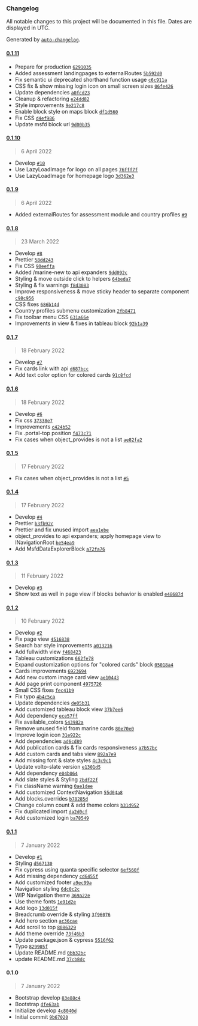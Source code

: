 ### Changelog

All notable changes to this project will be documented in this file. Dates are displayed in UTC.

Generated by [`auto-changelog`](https://github.com/CookPete/auto-changelog).

#### [0.1.11](https://github.com/eea/volto-marine-theme/compare/0.1.10...0.1.11)

- Prepare for production [`6291035`](https://github.com/eea/volto-marine-theme/commit/62910354c90e7fc2980796758852e36487740e84)
- Added assessment landingpages to externalRoutes [`5b592d0`](https://github.com/eea/volto-marine-theme/commit/5b592d03e65313a887c4798fbe8402db8826460b)
- Fix semantic ui deprecated shorthand function usage [`c6c911a`](https://github.com/eea/volto-marine-theme/commit/c6c911ab514dafbe7823a29e8861647c4330f314)
- CSS fix & show missing login icon on small screen sizes [`06fe426`](https://github.com/eea/volto-marine-theme/commit/06fe4262691d659fcce20a1c1c5446f443241257)
- Update dependencies [`a0fcd23`](https://github.com/eea/volto-marine-theme/commit/a0fcd23ef082cc6c22e21ca01ae4a38c8e29458f)
- Cleanup & refactoring [`e24dd82`](https://github.com/eea/volto-marine-theme/commit/e24dd825352b136261e7c6bce49c6cf27a1de88a)
- Style improvements [`9e217c8`](https://github.com/eea/volto-marine-theme/commit/9e217c85f349019bfcc6596e6c94b318417a761e)
- Enable block style on maps block [`df1d560`](https://github.com/eea/volto-marine-theme/commit/df1d560c0bd1f8f388ae432c5691ec19f7ea8aac)
- Fix CSS [`d4ef986`](https://github.com/eea/volto-marine-theme/commit/d4ef9866928586fc82dd8f6c0839de33d434f603)
- Update msfd block url [`9d00b35`](https://github.com/eea/volto-marine-theme/commit/9d00b3526518cbc3603aa4fc21d30e06ecd6991e)

#### [0.1.10](https://github.com/eea/volto-marine-theme/compare/0.1.9...0.1.10)

> 6 April 2022

- Develop [`#10`](https://github.com/eea/volto-marine-theme/pull/10)
- Use LazyLoadImage for logo on all pages [`76fff7f`](https://github.com/eea/volto-marine-theme/commit/76fff7f75922693b4ce5073ae1729c285f8240b4)
- Use LazyLoadImage for homepage logo [`3d362e3`](https://github.com/eea/volto-marine-theme/commit/3d362e35a529dcc059eec2da69d759f61976b961)

#### [0.1.9](https://github.com/eea/volto-marine-theme/compare/0.1.8...0.1.9)

> 6 April 2022

- Added externalRoutes for assessment module and country profiles [`#9`](https://github.com/eea/volto-marine-theme/pull/9)

#### [0.1.8](https://github.com/eea/volto-marine-theme/compare/0.1.7...0.1.8)

> 23 March 2022

- Develop [`#8`](https://github.com/eea/volto-marine-theme/pull/8)
- Prettier [`58dd243`](https://github.com/eea/volto-marine-theme/commit/58dd2431173d13d956a5837bb779a83098c49087)
- Fix CSS [`90eeffa`](https://github.com/eea/volto-marine-theme/commit/90eeffa075ebfbcf132fb8db420510e2599e02cf)
- Added /marine-new to api expanders [`9dd092c`](https://github.com/eea/volto-marine-theme/commit/9dd092c0b9bf35820f5eda8491475b103ce14587)
- Styling & move outside click to helpers [`64beda7`](https://github.com/eea/volto-marine-theme/commit/64beda750f516ac3c1bb26538e1bdf64d1a8d01d)
- Styling & fix warnings [`f8d3083`](https://github.com/eea/volto-marine-theme/commit/f8d308359f87282655c1ef2b160e754caff58321)
- Improve responsiveness & move sticky header to separate component [`c98c956`](https://github.com/eea/volto-marine-theme/commit/c98c956745d98f42a1194225ff3f5a18d3e521f2)
- CSS fixes [`686b14d`](https://github.com/eea/volto-marine-theme/commit/686b14d56804ec1106337d97057ccc0bb214d1b3)
- Country profiles submenu customization [`2fb8471`](https://github.com/eea/volto-marine-theme/commit/2fb8471d4bfdf4142647508be9f26aef7d0eb6c3)
- Fix toolbar menu CSS [`631a66e`](https://github.com/eea/volto-marine-theme/commit/631a66eb9bfb7f6cb02579f141a7cfd490227a9f)
- Improvements in view & fixes in tableau block [`92b1a39`](https://github.com/eea/volto-marine-theme/commit/92b1a397aad240f4dca28eca1191d4200a748f40)

#### [0.1.7](https://github.com/eea/volto-marine-theme/compare/0.1.6...0.1.7)

> 18 February 2022

- Develop [`#7`](https://github.com/eea/volto-marine-theme/pull/7)
- Fix cards link with api [`d687bcc`](https://github.com/eea/volto-marine-theme/commit/d687bcc31d1eb0f4fff97eacd9eaff9f198c7cc3)
- Add text color option for colored cards [`91c8fcd`](https://github.com/eea/volto-marine-theme/commit/91c8fcd1791ffefbe20232534a0b7fe850124f77)

#### [0.1.6](https://github.com/eea/volto-marine-theme/compare/0.1.5...0.1.6)

> 18 February 2022

- Develop [`#6`](https://github.com/eea/volto-marine-theme/pull/6)
- Fix css [`37338e7`](https://github.com/eea/volto-marine-theme/commit/37338e779428b7cceb050a8352aa140505aa5ac6)
- Improvements [`c424b52`](https://github.com/eea/volto-marine-theme/commit/c424b52d14790a68f4822ca4b528af9690a8a05c)
- Fix .portal-top position [`f473c71`](https://github.com/eea/volto-marine-theme/commit/f473c71bce4bb1c17069ebbf738b3b6489cfb8b5)
- Fix cases when object_provides is not a list [`ae82fa2`](https://github.com/eea/volto-marine-theme/commit/ae82fa20f2200594c5e4ddcbb7ac39dfb52cd59a)

#### [0.1.5](https://github.com/eea/volto-marine-theme/compare/0.1.4...0.1.5)

> 17 February 2022

- Fix cases when object_provides is not a list [`#5`](https://github.com/eea/volto-marine-theme/pull/5)

#### [0.1.4](https://github.com/eea/volto-marine-theme/compare/0.1.3...0.1.4)

> 17 February 2022

- Develop [`#4`](https://github.com/eea/volto-marine-theme/pull/4)
- Prettier [`b3fb92c`](https://github.com/eea/volto-marine-theme/commit/b3fb92c7116a2f77e1127019333d74ab268d3ccb)
- Prettier and fix unused import [`aea1ebe`](https://github.com/eea/volto-marine-theme/commit/aea1ebe9b38ee55b8976f4ddde6547499ea2b128)
- object_provides to api expanders; apply homepage view to INavigationRoot [`be54ea9`](https://github.com/eea/volto-marine-theme/commit/be54ea9ed5d3080ccd8b4d39305a7cde4b3579ec)
- Add MsfdDataExplorerBlock [`a72fa76`](https://github.com/eea/volto-marine-theme/commit/a72fa761d9b0798fde2dd857e6a935da944f1b94)

#### [0.1.3](https://github.com/eea/volto-marine-theme/compare/0.1.2...0.1.3)

> 11 February 2022

- Develop [`#3`](https://github.com/eea/volto-marine-theme/pull/3)
- Show text as well in page view if blocks behavior is enabled [`e48687d`](https://github.com/eea/volto-marine-theme/commit/e48687d4731105878141e9600c061c6426989d2b)

#### [0.1.2](https://github.com/eea/volto-marine-theme/compare/0.1.1...0.1.2)

> 10 February 2022

- Develop [`#2`](https://github.com/eea/volto-marine-theme/pull/2)
- Fix page view [`4516838`](https://github.com/eea/volto-marine-theme/commit/451683836647780d670d34d3378c732050882b5b)
- Search bar style improvements [`a013216`](https://github.com/eea/volto-marine-theme/commit/a01321653e5474f15c4ee762ba0b49cd4009728a)
- Add fullwidth view [`f468423`](https://github.com/eea/volto-marine-theme/commit/f468423db99e8cba90c942d05b2d73cc10ea54aa)
- Tableau customizations [`662fe78`](https://github.com/eea/volto-marine-theme/commit/662fe785b8b1ad75a0d7a415545fd835031e22dc)
- Expand customization options for "colored cards" block [`05018a4`](https://github.com/eea/volto-marine-theme/commit/05018a4042883db009df8f02c25d6f0dd2b7b599)
- Cards improvements [`6923694`](https://github.com/eea/volto-marine-theme/commit/69236945d2980c8a2e2d0d0869a49edc8f14d8aa)
- Add new custom image card view [`ae10443`](https://github.com/eea/volto-marine-theme/commit/ae104434859731d49ca669c6ec19ce71fb0c8ab7)
- Add page print component [`4975726`](https://github.com/eea/volto-marine-theme/commit/4975726eae0881b1bc7fcdac4da74bd1663e4c47)
- Small CSS fixes [`fec41b9`](https://github.com/eea/volto-marine-theme/commit/fec41b9d247f259c9a09e964faaf0fc6b1302e40)
- Fix typo [`4b4c5ca`](https://github.com/eea/volto-marine-theme/commit/4b4c5ca96ab8626401c70838e2c69eacad160db9)
- Update dependencies [`de05b31`](https://github.com/eea/volto-marine-theme/commit/de05b31dd259b493317c39af0c8dcf0b23f430cd)
- Add customized tableau block view [`37b7ee6`](https://github.com/eea/volto-marine-theme/commit/37b7ee625cd1186043cbe249def580a02177b396)
- Add dependency [`ece57ff`](https://github.com/eea/volto-marine-theme/commit/ece57ff2265967b6c665219ebb45417550232df7)
- Fix available_colors [`543982a`](https://github.com/eea/volto-marine-theme/commit/543982adbcc7bf8a125f889d89c43a0bec31aeb3)
- Remove unused field from marine cards [`80e70e0`](https://github.com/eea/volto-marine-theme/commit/80e70e0d262c4ceb360654ed6be56a0b9f94a3a2)
- Improve login icon [`31e922c`](https://github.com/eea/volto-marine-theme/commit/31e922cf344115c25e2e050f18881abd1049e75d)
- Add dependencies [`ad6cd89`](https://github.com/eea/volto-marine-theme/commit/ad6cd890491915add37c99555ecb80ef2a5b1bce)
- Add publication cards & fix cards responsiveness [`a7b57bc`](https://github.com/eea/volto-marine-theme/commit/a7b57bc431cfbe8a8e76517013f6b89b4936818c)
- Add custom cards and tabs view [`892a7e9`](https://github.com/eea/volto-marine-theme/commit/892a7e90a1ae8f59eb16d79c53598780f4ee8127)
- Add missing font & slate styles [`4c3c9c1`](https://github.com/eea/volto-marine-theme/commit/4c3c9c1c2f3cc46cd6cdffa9abc4cfa9b8f2298e)
- Update volto-slate version [`e1301d5`](https://github.com/eea/volto-marine-theme/commit/e1301d5d11f45f0d1bad0e71e337912b8793d927)
- Add dependency [`e04b064`](https://github.com/eea/volto-marine-theme/commit/e04b064bde44adfa112fe3c7db36b1a1c50d84c6)
- Add slate styles & Styling [`7bdf22f`](https://github.com/eea/volto-marine-theme/commit/7bdf22ff4a9b01f24f818751721aea7d1b0ed6c3)
- Fix className warning [`0ae1dee`](https://github.com/eea/volto-marine-theme/commit/0ae1deed74ec5aff05558961bb007dca57b93c7a)
- Add customized ContextNavigation [`55d04a8`](https://github.com/eea/volto-marine-theme/commit/55d04a8954464958841bae5231b34ecb0115adf8)
- Add blocks.overrides [`b78285d`](https://github.com/eea/volto-marine-theme/commit/b78285d5efac8e8dca2362d3c88292d4a9b1e70e)
- Change column count & add theme colors [`b31d952`](https://github.com/eea/volto-marine-theme/commit/b31d9523bf507488a34407e912131ff732f9aa1d)
- Fix duplicated import [`da2d0cf`](https://github.com/eea/volto-marine-theme/commit/da2d0cf2624a26b6ebda54623012d3ae1e468080)
- Add customized login [`ba78549`](https://github.com/eea/volto-marine-theme/commit/ba785492f5adb86c98a19011f4afca58b8505962)

#### [0.1.1](https://github.com/eea/volto-marine-theme/compare/0.1.0...0.1.1)

> 7 January 2022

- Develop [`#1`](https://github.com/eea/volto-marine-theme/pull/1)
- Styling [`d567130`](https://github.com/eea/volto-marine-theme/commit/d567130ae2b32cbcd8b8d49fa0988cab2a1d2a99)
- Fix cypress using quanta specific selector [`6ef560f`](https://github.com/eea/volto-marine-theme/commit/6ef560f4f083bced10b83c68a41317eac41a5c45)
- Add missing dependency [`cd6455f`](https://github.com/eea/volto-marine-theme/commit/cd6455f17c4b0af8bc37a363cd1479f98efceda9)
- Add customized footer [`a9ec99a`](https://github.com/eea/volto-marine-theme/commit/a9ec99a0207a71313be5d7005bf0dee744f4adcb)
- Navigation styling [`6dc0c2c`](https://github.com/eea/volto-marine-theme/commit/6dc0c2c14095af2718cc099b78575af904d9f9eb)
- WIP Navigation theme [`369a22e`](https://github.com/eea/volto-marine-theme/commit/369a22e5dc9415736c80f1654b951bb1453845bb)
- Use theme fonts [`1e91d2e`](https://github.com/eea/volto-marine-theme/commit/1e91d2e441b834f73f0756572f9e19de48a95340)
- Add logo [`13d015f`](https://github.com/eea/volto-marine-theme/commit/13d015f7326df0336e4ba20a0148c463b58291b2)
- Breadcrumb override & styling [`3f96076`](https://github.com/eea/volto-marine-theme/commit/3f96076e495484c85cc9534abdbfd2fad35a81fb)
- Add hero section [`ac36cae`](https://github.com/eea/volto-marine-theme/commit/ac36cae6fde6b0f82d4f9e44715616ce64649bd8)
- Add scroll to top [`8086329`](https://github.com/eea/volto-marine-theme/commit/808632952325336691b01ac52e91ac1e22e0b1a1)
- Add theme override [`73f46b3`](https://github.com/eea/volto-marine-theme/commit/73f46b32d95f27699e2cc5c5b4e91f56b02b39c2)
- Update package.json & cypress [`5516f62`](https://github.com/eea/volto-marine-theme/commit/5516f6262918d964a9bcb8d822aab3684e738563)
- Typo [`829905f`](https://github.com/eea/volto-marine-theme/commit/829905f93212eef59707bb1780fa299242ef7ed6)
- Update README.md [`0bb32bc`](https://github.com/eea/volto-marine-theme/commit/0bb32bc9d542dbe78161aee9f9ded2408e5b114d)
- update README.md [`37cb8dc`](https://github.com/eea/volto-marine-theme/commit/37cb8dc8252140d80a9d0546793d555c9161bfb3)

#### 0.1.0

> 7 January 2022

- Bootstrap develop [`83e88c4`](https://github.com/eea/volto-marine-theme/commit/83e88c48e325c38c788f9785ecb569875722c6f5)
- Bootstrap [`dfe63ab`](https://github.com/eea/volto-marine-theme/commit/dfe63abb7a75fcdc095df92862afad5b6c36e153)
- Initialize develop [`4c8040d`](https://github.com/eea/volto-marine-theme/commit/4c8040d916ad4a4f9f1c7cb7704eaf1f56f1762c)
- Initial commit [`9b67020`](https://github.com/eea/volto-marine-theme/commit/9b67020542c1f21125b23ed559f0f38b8d0a2d07)
